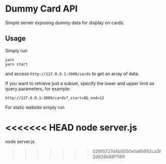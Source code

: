 # Dummy Card API
Simple server exposing *dummy* data for display on cards.

## Usage
Simply run

    yarn
    yarn start

and access ``http://127.0.0.1:3000/cards`` to get an array of data.

If you want to retrieve just a subset, specify the lower and upper limit as query parameters, for example:

    http://127.0.0.1:3000/cards?_start=8&_end=12

For static website simply run 

<<<<<<< HEAD
node server.js
=======
node server.js
>>>>>>> 028f0727d4b5050e1a85692ca3f2d826b88f1189
